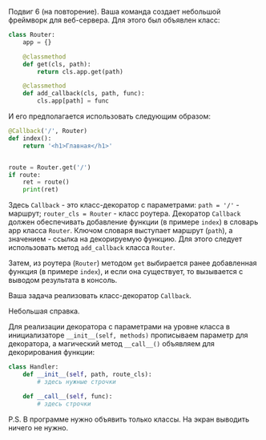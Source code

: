 Подвиг 6 (на повторение). Ваша команда создает небольшой фреймворк для веб-сервера. Для этого был объявлен класс:

```python
class Router:
    app = {}

    @classmethod
    def get(cls, path):
        return cls.app.get(path)

    @classmethod
    def add_callback(cls, path, func):
        cls.app[path] = func
```

И его предполагается использовать следующим образом:

```python
@Callback('/', Router)
def index():
    return '<h1>Главная</h1>'


route = Router.get('/')
if route:
    ret = route()
    print(ret)
```

Здесь `Callback` - это класс-декоратор с параметрами: `path = '/'` - маршрут; `router_cls = Router` - класс роутера.
Декоратор `Callback` должен обеспечивать добавление функции (в примере `index`) в словарь app класса `Router`. 
Ключом словаря выступает маршрут (`path`), а значением - ссылка на декорируемую функцию. 
Для этого следует использовать метод `add_callback` класса `Router`.

Затем, из роутера (`Router`) методом `get` выбирается ранее добавленная функция (в примере `index`), 
и если она существует, то вызывается с выводом результата в консоль.

Ваша задача реализовать класс-декоратор `Callback`. 

Небольшая справка.

Для реализации декоратора с параметрами на уровне класса в инициализаторе `__init__(self, methods)` прописываем параметр
для декоратора, а магический метод `__call__()` объявляем для декорирования функции:

```python
class Handler:
    def __init__(self, path, route_cls):
        # здесь нужные строчки

    def __call__(self, func):
        # здесь строчки 
```

P.S. В программе нужно объявить только классы. На экран выводить ничего не нужно.